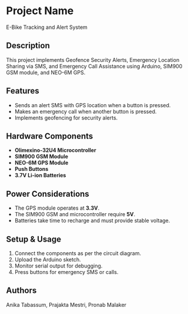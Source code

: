 # Project Name
E-Bike Tracking and Alert System

## Description
This project implements Geofence Security Alerts, Emergency Location Sharing via SMS, and Emergency Call Assistance using Arduino, SIM900 GSM module, and NEO-6M GPS.

## Features
- Sends an alert SMS with GPS location when a button is pressed.
- Makes an emergency call when another button is pressed.
- Implements geofencing for security alerts.

## Hardware Components
- **Olimexino-32U4 Microcontroller**
- **SIM900 GSM Module**
- **NEO-6M GPS Module**
- **Push Buttons**
- **3.7V Li-ion Batteries**

## Power Considerations
- The GPS module operates at **3.3V**.
- The SIM900 GSM and microcontroller require **5V**.
- Batteries take time to recharge and must provide stable voltage.

## Setup & Usage
1. Connect the components as per the circuit diagram.
2. Upload the Arduino sketch.
3. Monitor serial output for debugging.
4. Press buttons for emergency SMS or calls.

## Authors
Anika Tabassum, Prajakta Mestri, Pronab Malaker
